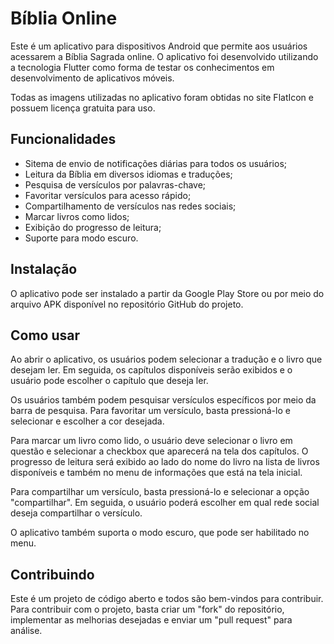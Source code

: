 # Bíblia Online
Este é um aplicativo para dispositivos Android que permite aos usuários acessarem a Bíblia Sagrada online. O aplicativo foi desenvolvido utilizando a tecnologia Flutter como forma de testar os conhecimentos em desenvolvimento de aplicativos móveis.

Todas as imagens utilizadas no aplicativo foram obtidas no site FlatIcon e possuem licença gratuita para uso.

## Funcionalidades
- Sitema de envio de notificações diárias para todos os usuários;
- Leitura da Bíblia em diversos idiomas e traduções;
- Pesquisa de versículos por palavras-chave;
- Favoritar versículos para acesso rápido;
- Compartilhamento de versículos nas redes sociais;
- Marcar livros como lidos;
- Exibição do progresso de leitura;
- Suporte para modo escuro.

## Instalação
O aplicativo pode ser instalado a partir da Google Play Store ou por meio do arquivo APK disponível no repositório GitHub do projeto.

## Como usar
Ao abrir o aplicativo, os usuários podem selecionar a tradução e o livro que desejam ler. Em seguida, os capítulos disponíveis serão exibidos e o usuário pode escolher o capítulo que deseja ler.

Os usuários também podem pesquisar versículos específicos por meio da barra de pesquisa. Para favoritar um versículo, basta pressioná-lo e selecionar e escolher a cor desejada.

Para marcar um livro como lido, o usuário deve selecionar o livro em questão e selecionar a checkbox que aparecerá na tela dos capítulos. O progresso de leitura será exibido ao lado do nome do livro na lista de livros disponíveis e também no menu de informações que está na tela inicial.

Para compartilhar um versículo, basta pressioná-lo e selecionar a opção "compartilhar". Em seguida, o usuário poderá escolher em qual rede social deseja compartilhar o versículo.

O aplicativo também suporta o modo escuro, que pode ser habilitado no menu.

## Contribuindo
Este é um projeto de código aberto e todos são bem-vindos para contribuir. Para contribuir com o projeto, basta criar um "fork" do repositório, implementar as melhorias desejadas e enviar um "pull request" para análise.
